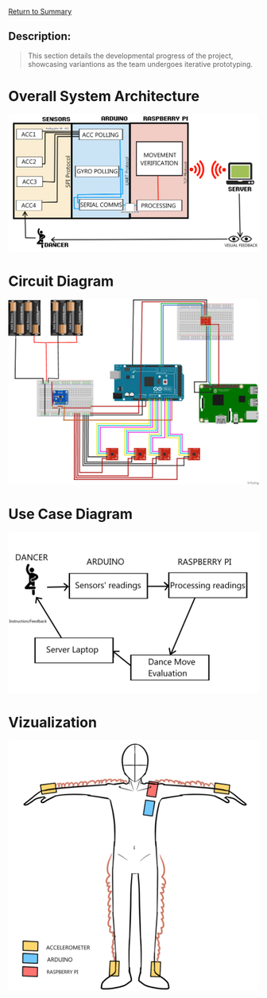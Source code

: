 [Return to Summary][return]

## Description:

> This section details the developmental progress of the project, showcasing variantions as the team undergoes iterative prototyping. 

# Overall System Architecture
![](images/sys_architecture.png)
# Circuit Diagram 
![](images/fritzing_circuit.png)
# Use Case Diagram
![](images/use_case_diagram.png)
# Vizualization
![](images/wearable_draft.png)


[return]: https://github.com/cardboardcode/dancedance